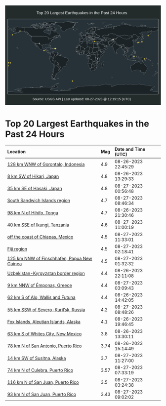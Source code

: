 ![Map](./map.png)

# Top 20 Largest Earthquakes in the Past 24 Hours

| Location | Mag | Date and Time (UTC) |
|:---|:---|:---|
| [128 km WNW of Gorontalo, Indonesia](https://earthquake.usgs.gov/earthquakes/eventpage/us7000kr8m) | 4.9 | 08-26-2023 22:45:29 |
| [8 km SW of Hikari, Japan](https://earthquake.usgs.gov/earthquakes/eventpage/us7000kr6n) | 4.8 | 08-26-2023 13:29:33 |
| [35 km SE of Hasaki, Japan](https://earthquake.usgs.gov/earthquakes/eventpage/us7000kr99) | 4.8 | 08-27-2023 00:56:48 |
| [South Sandwich Islands region](https://earthquake.usgs.gov/earthquakes/eventpage/us7000krb2) | 4.7 | 08-27-2023 08:46:34 |
| [98 km N of Hihifo, Tonga](https://earthquake.usgs.gov/earthquakes/eventpage/us7000kr8d) | 4.7 | 08-26-2023 21:30:46 |
| [40 km SSE of Ikungi, Tanzania](https://earthquake.usgs.gov/earthquakes/eventpage/us7000krbn) | 4.6 | 08-27-2023 11:00:19 |
| [off the coast of Chiapas, Mexico](https://earthquake.usgs.gov/earthquakes/eventpage/us7000krbv) | 4.5 | 08-27-2023 11:33:01 |
| [Fiji region](https://earthquake.usgs.gov/earthquakes/eventpage/us7000kr9j) | 4.5 | 08-27-2023 02:18:41 |
| [125 km NNW of Finschhafen, Papua New Guinea](https://earthquake.usgs.gov/earthquakes/eventpage/us7000kr9b) | 4.5 | 08-27-2023 01:32:32 |
| [Uzbekistan-Kyrgyzstan border region](https://earthquake.usgs.gov/earthquakes/eventpage/us7000kr8h) | 4.4 | 08-26-2023 22:11:08 |
| [9 km NNW of Émponas, Greece](https://earthquake.usgs.gov/earthquakes/eventpage/us7000kr9m) | 4.4 | 08-27-2023 03:09:43 |
| [62 km S of Alo, Wallis and Futuna](https://earthquake.usgs.gov/earthquakes/eventpage/us7000kr6z) | 4.4 | 08-26-2023 14:42:05 |
| [55 km SSW of Severo-Kuril’sk, Russia](https://earthquake.usgs.gov/earthquakes/eventpage/us7000krb6) | 4.2 | 08-27-2023 08:48:26 |
| [Fox Islands, Aleutian Islands, Alaska](https://earthquake.usgs.gov/earthquakes/eventpage/us7000kr82) | 4.1 | 08-26-2023 19:46:45 |
| [63 km S of Whites City, New Mexico](https://earthquake.usgs.gov/earthquakes/eventpage/tx2023qsaz) | 3.8 | 08-26-2023 13:30:11 |
| [78 km N of San Antonio, Puerto Rico](https://earthquake.usgs.gov/earthquakes/eventpage/pr2023238000) | 3.74 | 08-26-2023 15:14:49 |
| [14 km SW of Susitna, Alaska](https://earthquake.usgs.gov/earthquakes/eventpage/ak023azg5evm) | 3.7 | 08-27-2023 11:27:00 |
| [74 km N of Culebra, Puerto Rico](https://earthquake.usgs.gov/earthquakes/eventpage/pr2023239001) | 3.57 | 08-27-2023 07:33:19 |
| [116 km N of San Juan, Puerto Rico](https://earthquake.usgs.gov/earthquakes/eventpage/pr2023239000) | 3.5 | 08-27-2023 03:24:38 |
| [93 km N of San Juan, Puerto Rico](https://earthquake.usgs.gov/earthquakes/eventpage/pr71422343) | 3.43 | 08-27-2023 09:02:02 |
